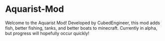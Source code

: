 Aquarist-Mod
============
Welcome to the Aquarist Mod! Developed by CubedEngineer, this mod adds fish, better fishing, tanks, and better
boats to minecraft. Currently in alpha, but progress will hopefully occur quickly! 
